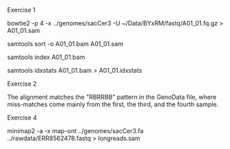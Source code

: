 Exercise 1

bowtie2 -p 4 -x ../genomes/sacCer3 -U ~/Data/BYxRM/fastq/A01_01.fq.gz > A01_01.sam

samtools sort -o A01_01.bam A01_01.sam

samtools index A01_01.bam

samtools idxstats A01_01.bam > A01_01.idxstats

Exercise 2

The alignment matches the "RBRRBB" pattern in the GenoData file, where miss-matches come mainly from the first, the third, and the fourth sample.

Exercise 4

minimap2 -a -x map-ont ../genomes/sacCer3.fa ../rawdata/ERR8562478.fastq > longreads.sam